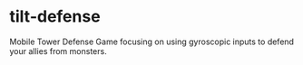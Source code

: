 # tilt-defense
Mobile Tower Defense Game focusing on using gyroscopic inputs to defend your allies from monsters.
